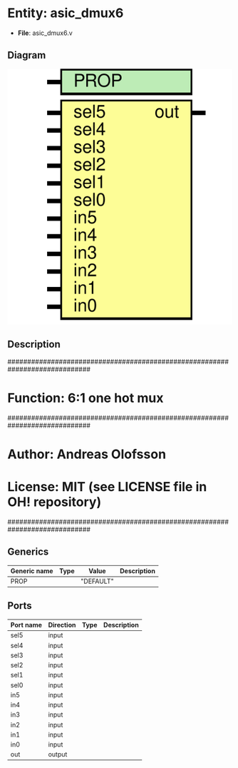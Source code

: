# Entity: asic_dmux6

- **File**: asic_dmux6.v
## Diagram

![Diagram](asic_dmux6.svg "Diagram")
## Description

#############################################################################
# Function: 6:1 one hot mux                                                 #
#############################################################################
# Author:   Andreas Olofsson                                                #
# License:  MIT (see LICENSE file in OH! repository)                        #
#############################################################################

## Generics

| Generic name | Type | Value     | Description |
| ------------ | ---- | --------- | ----------- |
| PROP         |      | "DEFAULT" |             |
## Ports

| Port name | Direction | Type | Description |
| --------- | --------- | ---- | ----------- |
| sel5      | input     |      |             |
| sel4      | input     |      |             |
| sel3      | input     |      |             |
| sel2      | input     |      |             |
| sel1      | input     |      |             |
| sel0      | input     |      |             |
| in5       | input     |      |             |
| in4       | input     |      |             |
| in3       | input     |      |             |
| in2       | input     |      |             |
| in1       | input     |      |             |
| in0       | input     |      |             |
| out       | output    |      |             |
